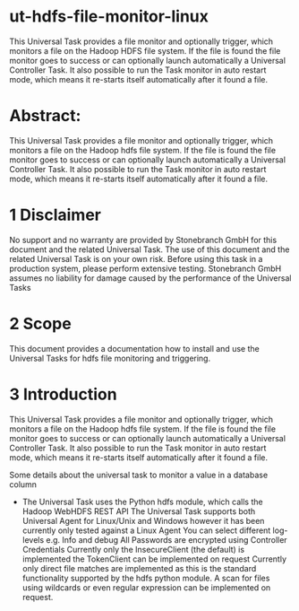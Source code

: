 # ut-hdfs-file-monitor-linux
This Universal Task provides a file monitor and optionally trigger, which monitors a file on the Hadoop HDFS file system. If the file is
found the file monitor goes to success or can optionally launch automatically a Universal Controller Task. It also possible to run the Task
monitor in auto restart mode, which means it re-starts itself automatically after it found a file.

# Abstract:
This Universal Task provides a file monitor and optionally trigger, which monitors a file on the Hadoop hdfs file system. If the file is
found the file monitor goes to success or can optionally launch automatically a Universal Controller Task. It also possible to run the Task 
monitor in auto restart mode, which means it re-starts itself automatically after it found a file. 

# 1	Disclaimer
No support and no warranty are provided by Stonebranch GmbH for this document and the related Universal Task. The use of this document and 
the related Universal Task is on your own risk.
Before using this task in a production system, please perform extensive testing.
Stonebranch GmbH assumes no liability for damage caused by the performance of the Universal Tasks

# 2	Scope 
This document provides a documentation how to install and use the Universal Tasks for hdfs file monitoring and triggering.  

# 3	Introduction
This Universal Task provides a file monitor and optionally trigger, which monitors a file on the Hadoop hdfs file system. If the file is 
found the file monitor goes to success or can optionally launch automatically a Universal Controller Task. It also possible to run the Task 
monitor in auto restart mode, which means it re-starts itself automatically after it found a file.

Some details about the universal task to monitor a value in a database column

  - The Universal Task uses the Python hdfs module, which calls the Hadoop WebHDFS REST API
The Universal Task supports both Universal Agent for Linux/Unix and Windows however it has been currently only tested against a Linux Agent
You can select different log-levels e.g. Info and debug
All Passwords are encrypted using Controller Credentials
Currently only the InsecureClient (the default) is implemented the TokenClient can be implemented on request
Currently only direct file matches are implemented as this is the standard functionality supported by the hdfs python module. A scan for 
files using wildcards or even regular expression can be implemented on request. 

